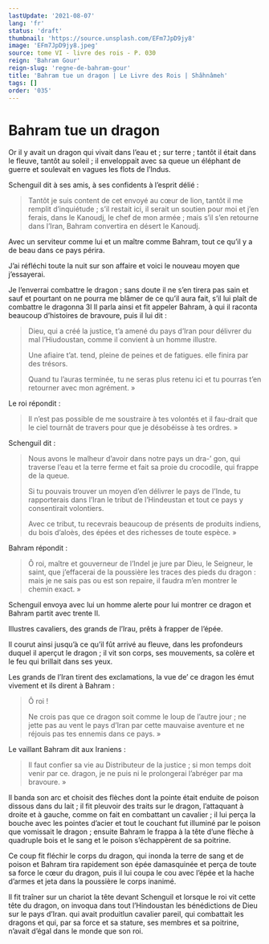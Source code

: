 ```yaml
---
lastUpdate: '2021-08-07'
lang: 'fr'
status: 'draft'
thumbnail: 'https://source.unsplash.com/EFm7JpD9jy8'
image: 'EFm7JpD9jy8.jpeg'
source: tome VI - livre des rois - P. 030
reign: 'Bahram Gour'
reign-slug: 'regne-de-bahram-gour'
title: 'Bahram tue un dragon | Le Livre des Rois | Shâhnâmeh'
tags: []
order: '035'
---
```


<!-- LTeX: language=fr -->

# Bahram tue un dragon

Or il y avait un dragon qui vivait dans l’eau et ; sur terre ; tantôt il était dans le fleuve, tantôt au soleil ; il enveloppait avec sa queue un éléphant de guerre et soulevait en vagues les flots de l’Indus.

Schenguil dit à ses amis, à ses confidents à l’esprit délié :

> Tantôt je suis content de cet envoyé au cœur de lion, tantôt il me remplit d’inquiétude ; s’il restait ici, il serait un soutien pour moi et j’en ferais, dans le Kanoudj, le chef de mon armée ; mais s’il s’en retourne dans l’Iran, Bahram convertira en désert le Kanoudj.

Avec un serviteur comme lui et un maître comme Bahram, tout ce qu’il y a de beau dans ce pays périra.

J’ai réfléchi toute la nuit sur son affaire et voici le nouveau moyen que j’essayerai.

Je l’enverrai combattre le dragon ; sans doute il ne s’en tirera pas sain et sauf et pourtant on ne pourra me blâmer de ce qu’il aura fait, s’il lui plaît de combattre le dragonna 3l Il parla ainsi et fit appeler Bahram, à qui il raconta beaucoup d’histoires de bravoure, puis il lui dit :

> Dieu, qui a créé la justice, t’a amené du pays d’Iran pour délivrer du mal l’Hiudoustan, comme il convient à un homme illustre.
>
> Une afiaire t’at. tend, pleine de peines et de fatigues. elle finira par des trésors.
>
> Quand tu l’auras terminée, tu ne seras plus retenu ici et tu pourras t’en retourner avec mon agrément. »

Le roi répondit :

> Il n’est pas possible de me soustraire à tes volontés et il fau-drait que le ciel tournât de travers pour que je désobéisse à tes ordres. »

Schenguil dit :

> Nous avons le malheur d’avoir dans notre pays un dra-’ gon, qui traverse l’eau et la terre ferme et fait sa proie du crocodile, qui frappe de la queue.
>
> Si tu pouvais trouver un moyen d’en délivrer le pays de l’Inde, tu rapporterais dans l’Iran le tribut de l’Hindeustan et tout ce pays y consentirait volontiers.
>
> Avec ce tribut, tu recevrais beaucoup de présents de produits indiens, du bois d’aloès, des épées et des richesses de toute espèce. »

Bahram répondit :

> Ô roi, maître et gouverneur de l’IndeI je jure par Dieu, le Seigneur, le saint, que j’effacerai de la poussière les traces des pieds du dragon : mais je ne sais pas ou est son repaire, il faudra m’en montrer le chemin exact. »

Schenguil envoya avec lui un homme alerte pour lui montrer ce dragon et Bahram partit avec trente Il.

Illustres cavaliers, des grands de l’Irau, prêts à frapper de l’épée.

Il courut ainsi jusqu’à ce qu’il fût arrivé au fleuve, dans les profondeurs duquel il aperçut le dragon ; il vit son corps, ses mouvements, sa colère et le feu qui brillait dans ses yeux.

Les grands de l’Iran tirent des exclamations, la vue de’
ce dragon les émut vivement et ils dirent à Bahram :

> Ô roi !
>
> Ne crois pas que ce dragon soit comme le loup de l’autre jour ; ne jette pas au vent le pays d’Iran par cette mauvaise aventure et ne réjouis pas tes ennemis dans ce pays. »

Le vaillant Bahram dit aux Iraniens :

> Il faut confier sa vie au Distributeur de la justice ; si mon temps doit venir par ce. dragon, je ne puis ni le prolongerai l’abréger par ma bravoure. »

Il banda son arc et choisit des flèches dont la pointe était enduite de poison dissous dans du lait ; il fit pleuvoir des traits sur le dragon, l’attaquant à droite et à gauche, comme on fait en combattant un cavalier ; il lui perça la bouche avec les pointes d’acier et tout le couchant fut illuminé par le poison que vomissait le dragon ; ensuite Bahram le frappa à la tête d’une flèche à quadruple bois et le sang et le poison s’échappèrent de sa poitrine.

Ce coup fit fléchir le corps du dragon, qui inonda la terre de sang et de poison et Bahram tira rapidement son épée damasquinée et perça de toute sa force le cœur du dragon, puis il lui coupa le cou avec l’épée et la hache d’armes et jeta dans la poussière le corps inanimé.

Il fit traîner sur un chariot la tête devant Schenguil et lorsque le roi vit cette tête du dragon, on invoqua dans tout l’Hindoustan les bénédictions de Dieu sur le pays d’Iran. qui avait produitlun cavalier pareil, qui combattait les dragons et qui, par sa force et sa stature, ses membres et sa poitrine, n’avait d’égal dans le monde que son roi.
